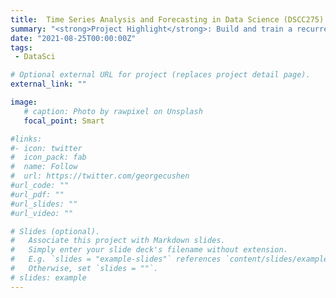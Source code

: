 ```yaml
---
title: 	Time Series Analysis and Forecasting in Data Science (DSCC275)
summary: "<strong>Project Highlight</strong>: Build and train a recurrent neural network to predict country of origin based on a given last name by sequentially evaluating the characters.<br><strong>Content</strong>: Overview of practical aspects of time series data analysis including smoothing methods, ARIMA models and variations, and deep learning methods with feed-forward, recurrent, gated, and convolutional architectures in Python."
date: "2021-08-25T00:00:00Z"
tags:
 - DataSci

# Optional external URL for project (replaces project detail page).
external_link: ""

image:
   # caption: Photo by rawpixel on Unsplash
   focal_point: Smart

#links:
#- icon: twitter
#  icon_pack: fab
#  name: Follow
#  url: https://twitter.com/georgecushen
#url_code: ""
#url_pdf: ""
#url_slides: ""
#url_video: ""

# Slides (optional).
#   Associate this project with Markdown slides.
#   Simply enter your slide deck's filename without extension.
#   E.g. `slides = "example-slides"` references `content/slides/example-slides.md`.
#   Otherwise, set `slides = ""`.
# slides: example
---
```

